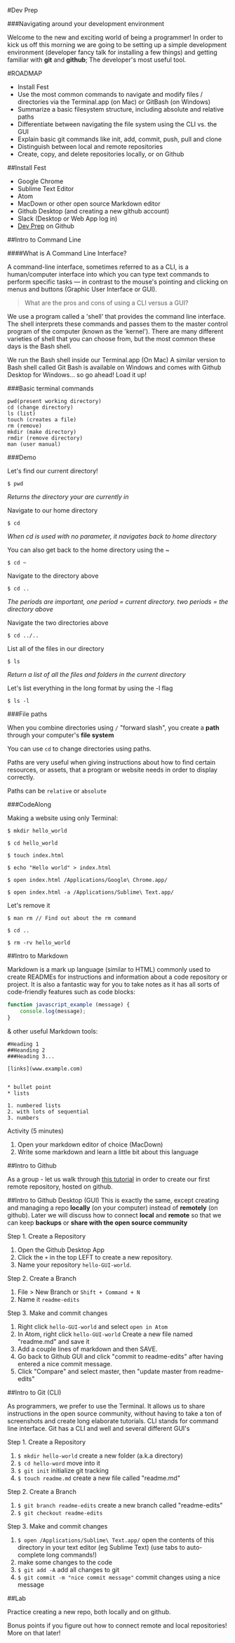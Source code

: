 #Dev Prep

###Navigating around your development environment

Welcome to the new and exciting world of being a programmer! In order to kick us off this morning we are going to be setting up a simple development environment (developer fancy talk for installing a few things) and getting familiar with **git** and **github**; The developer's most useful tool. 

#ROADMAP
* Install Fest
* Use the most common commands to navigate and modify files / directories via the Terminal.app (on Mac) or GitBash (on Windows)
* Summarize a basic filesystem structure, including absolute and relative paths
* Differentiate between navigating the file system using the CLI vs. the GUI
* Explain basic git commands like init, add, commit, push, pull and clone
* Distinguish between local and remote repositories
* Create, copy, and delete repositories locally, or on Github

##Install Fest

* Google Chrome 
* Sublime Text Editor
* Atom
* MacDown or other open source Markdown editor
* Github Desktop (and creating a new github account)
* Slack (Desktop or Web App log in) 
* [Dev Prep](https://github.com/dev-prep) on Github

##Intro to Command Line

####What is A Command Line Interface?

A command-line interface, sometimes referred to as a CLI, is a human/computer interface into which you can type text commands to perform specific tasks — in contrast to the mouse's pointing and clicking on menus and buttons (Graphic User Interface or GUI). 

> What are the pros and cons of using a CLI versus a GUI?

We use a program called a 'shell' that provides the command line interface. The shell interprets these commands and passes them to the master control program of the computer (known as the 'kernel'). There are many different varieties of shell that you can choose from, but the most common these days is the Bash shell.

We run the Bash shell inside our Terminal.app (On Mac)
A similar version to Bash shell called Git Bash is available on Windows and comes with Github Desktop for Windows... so go ahead! Load it up! 

###Basic terminal commands

```
pwd(present working directory)	
cd (change directory)
ls (list)	
touch (creates a file)
rm (remove)
mkdir (make directory)
rmdir (remove directory)
man (user manual)	
```

###Demo

Let's find our current directory!
	
`$ pwd`

*Returns the directory your are currently in*

Navigate to our home directory

`$ cd`
	
*When cd is used with no parameter, it navigates back to home directory*

You can also get back to the home directory using the ~

`$ cd ~`

Navigate to the directory above

`$ cd ..`

*The periods are important, one period = current directory. two periods = the directory above*

Navigate the two directories above

`$ cd ../..`


List all of the files in our directory

`$ ls`

*Return a list of all the files and folders in the current directory*

Let's list everything in the long format by using the -l flag

`$ ls -l`

###File paths

When you combine directories using `/` "forward slash", you create a **path** through your computer's **file system** 

You can use `cd` to change directories using paths. 

Paths are very useful when giving instructions about how to find certain resources, or assets, that a program or website needs in order to display correctly. 

Paths can be `relative` or `absolute`

###CodeAlong

Making a website using only Terminal:

`$ mkdir hello_world` 

`$ cd hello_world`

`$ touch index.html`

`$ echo "Hello world" > index.html`

`$ open index.html /Applications/Google\ Chrome.app/`

`$ open index.html -a /Applications/Sublime\ Text.app/`

Let's remove it

`$ man rm // Find out about the rm command`

`$ cd ..`

`$ rm -rv hello_world`


##Intro to Markdown

Markdown is a mark up language (similar to HTML) commonly used to create READMEs for instructions and information about a code repository or project. It is also a fantastic way for you to take notes as it has all sorts of code-friendly features such as code blocks: 

```javascript 
function javascript_example (message) {
	console.log(message);
}
```
& other useful Markdown tools:

```
#Heading 1
##Heanding 2
###Heading 3...

[links](www.example.com)


* bullet point 
* lists

1. numbered lists
2. with lots of sequential
3. numbers

```

Activity (5 minutes)

1. Open your markdown editor of choice (MacDown)
2. Write some markdown and learn a little bit about this language


##Intro to Github

As a group - let us walk through [this tutorial](https://guides.github.com/activities/hello-world/) in order to create our first remote repository, hosted on github. 

##Intro to Github Desktop (GUI)
This is exactly the same, except creating and managing a repo **locally** (on your computer) instead of **remotely** (on github). Later we will discuss how to connect **local** and **remote** so that we can keep **backups** or **share with the open source community**

Step 1. Create a Repository

1. Open the Github Desktop App
2. Click the `+` in the top LEFT to create a new repository.
3. Name your repository `hello-GUI-world`.

Step 2. Create a Branch

1. File > New Branch or `Shift + Command + N`
2. Name it `readme-edits`

Step 3. Make and commit changes

1. Right click `hello-GUI-world` and select `open in Atom`
2. In Atom, right click `hello-GUI-world` Create a new file named "readme.md" and save it
3. Add a couple lines of markdown and then SAVE.
4. Go back to Github GUI and click "commit to readme-edits" after having entered a nice commit message.
5. Click "Compare" and select master, then "update master from readme-edits" 


##Intro to Git (CLI)

As programmers, we prefer to use the Terminal. It allows us to share instructions in the open source community, without having to take a ton of screenshots and create long elaborate tutorials. CLI stands for command line interface. Git has a CLI and well and several different GUI's

Step 1. Create a Repository

1. `$ mkdir hello-world` create a new folder (a.k.a directory)
2. `$ cd hello-word` move into it
1. `$ git init` initialize git tracking
2. `$ touch readme.md` create a new file called "readme.md"

Step 2. Create a Branch

1. `$ git branch readme-edits` create a new branch called "readme-edits"
2. `$ git checkout readme-edits`

Step 3. Make and commit changes

1. `$ open /Applications/Sublime\ Text.app/` open the contents of this directory in your text editor (eg Sublime Text) (use tabs to auto-complete long commands!) 
2. make some changes to the code
3. `$ git add -A` add all changes to git
4. `$ git commit -m "nice commit message"` commit changes using a nice message 

##Lab 

Practice creating a new repo, both locally and on github. 

Bonus points if you figure out how to connect remote and local repositories! More on that later! 